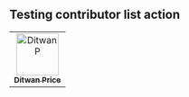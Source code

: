 ##  Testing contributor list action

<!-- readme: contributors -start -->
<table>
	<tbody>
		<tr>
            <td align="center">
                <a href="https://github.com/DitwanP">
                    <img src="https://avatars.githubusercontent.com/u/60022782?v=4" width="75;" alt="DitwanP"/>
                    <br />
                    <sub><b>Ditwan Price</b></sub>
                </a>
            </td>
		</tr>
	<tbody>
</table>
<!-- readme: contributors -end -->